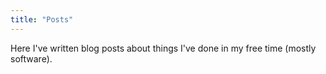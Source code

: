 ```yaml
---
title: "Posts"
---
```


Here I've written blog posts about things I've done in my free time (mostly software).
